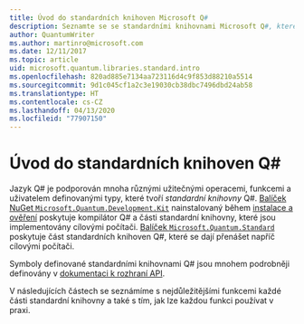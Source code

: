 ```yaml
---
title: Úvod do standardních knihoven Microsoft Q#
description: Seznamte se se standardními knihovnami Microsoft Q#, které definují operace, funkce a datové typy používané v kvantových programech.
author: QuantumWriter
ms.author: martinro@microsoft.com
ms.date: 12/11/2017
ms.topic: article
uid: microsoft.quantum.libraries.standard.intro
ms.openlocfilehash: 820ad885e7134aa723116d4c9f853d88210a5514
ms.sourcegitcommit: 9d1c045cf1a2c3e19030cb38dbc7496dbd24ab58
ms.translationtype: HT
ms.contentlocale: cs-CZ
ms.lasthandoff: 04/13/2020
ms.locfileid: "77907150"
---
```

# <a name="introduction-to-the-q-standard-libraries"></a>Úvod do standardních knihoven Q# #

Jazyk Q# je podporován mnoha různými užitečnými operacemi, funkcemi a uživatelem definovanými typy, které tvoří *standardní knihovny* Q#.
[Balíček NuGet `Microsoft.Quantum.Development.Kit`](https://www.nuget.org/packages/microsoft.quantum.development.kit) nainstalovaný během [instalace a ověření](xref:microsoft.quantum.install) poskytuje kompilátor Q# a části standardní knihovny, které jsou implementovány cílovými počítači.
[Balíček `Microsoft.Quantum.Standard`](https://www.nuget.org/packages/microsoft.quantum.standard) poskytuje část standardních knihoven Q#, které se dají přenášet napříč cílovými počítači.

Symboly definované standardními knihovnami Q# jsou mnohem podrobněji definovány v [dokumentaci k rozhraní API](xref:microsoft.quantum.standardlibsintro).

V následujících částech se seznámíme s nejdůležitějšími funkcemi každé části standardní knihovny a také s tím, jak lze každou funkci používat v praxi.
